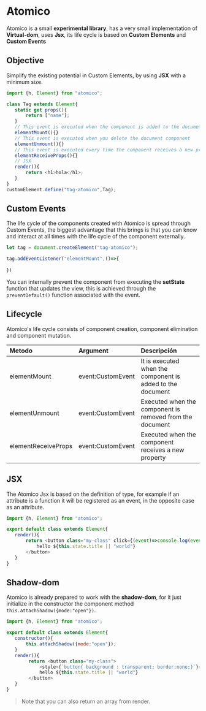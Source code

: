 # Atomico

Atomico is a small **experimental library**, has a very small implementation of **Virtual-dom**, uses **Jsx**, its life cycle is based on **Custom Elements** and **Custom Events**

## Objective

Simplify the existing potential in Custom Elements, by using **JSX** with a minimum size.

```js
import {h, Element} from "atomico";

class Tag extends Element{
   static get props(){
       return ["name"];
   }
   // This event is executed when the component is added to the document.
   elementMount(){}
   // This event is executed when you delete the document component
   elementUnmount(){}
   // This event is executed every time the component receives a new property
   elementReceiveProps(){}
   // JSX
   render(){
       return <h1>hola</h1>;
   }
}
customElement.define("tag-atomico",Tag);
```

## Custom Events

The life cycle of the components created with Atomico is spread through Custom Events, the biggest advantage that this brings is that you can know and interact at all times with the life cycle of the component externally.

```js
let tag = document.createElement("tag-atomico");

tag.addEventListener("elementMount",()=>{
  
})
```

You can internally prevent the component from executing the **setState** function that updates the view, this is achieved through the `preventDefault()` function associated with the event.

## Lifecycle

Atomico's life cycle consists of component creation, component elimination and component mutation.

|Metodo|Argument|Descripción|
|:-----|:-------|:----------|
|elementMount| event:CustomEvent| It is executed when the component is added to the document |
|elementUnmount| event:CustomEvent | Executed when the component is removed from the document |
|elementReceiveProps| event:CustomEvent | Executed when the component receives a new property |


## JSX

The Atomico Jsx is based on the definition of type, for example if an attribute is a function it will be registered as an event, in the opposite case as an attribute.

```js
import {h, Element} from "atomico";

export default class extends Element{
   render(){
       return <button class="my-class" click={(event)=>console.log(event)}>
           hello ${this.state.title || "world"}
       </button>
   }
}
```

## Shadow-dom

Atomico is already prepared to work with the **shadow-dom**, for it just initialize in the constructor the component method `this.attachShadow({mode:"open"})`.

```js
import {h, Element} from "atomico";

export default class extends Element{
   constructor(){
       this.attachShadow({mode:"open"});
   }
   render(){
        return <button class="my-class">
            <style>{`button{ background : transparent; border:none;}`}</style>
            hello ${this.state.title || "world"}
        </button>
   }
}
```

> Note that you can also return an array from render.